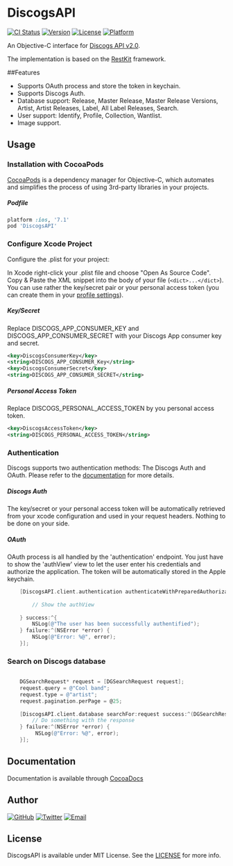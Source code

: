 # DiscogsAPI

[![CI Status](http://img.shields.io/travis/maxep/DiscogsAPI.svg?style=flat)](https://travis-ci.org/maxep/DiscogsAPI)
[![Version](https://img.shields.io/cocoapods/v/DiscogsAPI.svg?style=flat)](http://cocoadocs.org/docsets/DiscogsAPI)
[![License](https://img.shields.io/cocoapods/l/DiscogsAPI.svg?style=flat)](http://cocoadocs.org/docsets/DiscogsAPI)
[![Platform](https://img.shields.io/cocoapods/p/DiscogsAPI.svg?style=flat)](http://cocoadocs.org/docsets/DiscogsAPI)

An Objective-C interface for [Discogs API v2.0](http://www.discogs.com/developers/).

The implementation is based on the [RestKit](http://restkit.org/) framework.

##Features
- Supports OAuth process and store the token in keychain.
- Supports Discogs Auth.
- Database support: Release, Master Release, Master Release Versions, Artist, Artist Releases, Label, All Label Releases, Search.
- User support: Identify, Profile, Collection, Wantlist.
- Image support.

## Usage


### Installation with CocoaPods

[CocoaPods](http://cocoapods.org) is a dependency manager for Objective-C, which automates and simplifies the process of using 3rd-party libraries in your projects.

##### Podfile

```ruby
platform :ios, '7.1'
pod 'DiscogsAPI'
```

### Configure Xcode Project

Configure the .plist for your project:

In Xcode right-click your .plist file and choose "Open As Source Code".
Copy & Paste the XML snippet into the body of your file (`<dict>...</dict>`). You can use rather the key/secret pair or your personal access token (you can create them in your [profile settings](https://www.discogs.com/settings/developers)).

##### Key/Secret

Replace DISCOGS_APP_CONSUMER_KEY and DISCOGS_APP_CONSUMER_SECRET with your Discogs App consumer key and secret. 

```xml
<key>DiscogsConsumerKey</key>
<string>DISCOGS_APP_CONSUMER_Key</string>
<key>DiscogsConsumerSecret</key>
<string>DISCOGS_APP_CONSUMER_SECRET</string>
```

##### Personal Access Token

Replace DISCOGS_PERSONAL_ACCESS_TOKEN by you personal access token. 

```xml
<key>DiscogsAccessToken</key>
<string>DISCOGS_PERSONAL_ACCESS_TOKEN</string>
```

### Authentication

Discogs supports two authentication methods: The Discogs Auth and OAuth. Please refer to the [documentation](http://www.discogs.com/developers/#page:authentication) for more details.

##### Discogs Auth

The key/secret or your personal access token will be automatically retrieved from your xcode configuration and used in your request headers. Nothing to be done on your side.

##### OAuth

OAuth process is all handled by the 'authentication' endpoint. You just have to show the 'authView' view to let the user enter his credentials and authorize the application. The token will be automatically stored in the Apple keychain.

```objective-c
    [DiscogsAPI.client.authentication authenticateWithPreparedAuthorizationViewHandler:^(UIView *authView) {
    
    	// Show the authView
    	
    } success:^{
        NSLog(@"The user has been successfully authentified");
    } failure:^(NSError *error) {
    	NSLog(@"Error: %@", error);
    }];
```

### Search on Discogs database

```objective-c

	DGSearchRequest* request = [DGSearchRequest request];
    request.query = @"Cool band";
    request.type = @"artist";
    request.pagination.perPage = @25;
    
    [DiscogsAPI.client.database searchFor:request success:^(DGSearchResponse *response) {
        // Do something with the response
    } failure:^(NSError *error) {
         NSLog(@"Error: %@", error);
    }];
```

## Documentation

Documentation is available through [CocoaDocs](http://cocoadocs.org/docsets/DiscogsAPI)

## Author

[![GitHub](https://img.shields.io/badge/github-maxep-lightgrey.svg?style=flat)](https://github.com/maxep)
[![Twitter](https://img.shields.io/badge/twitter-%40MaximeEpain-blue.svg?style=flat)](https://twitter.com/MaximeEpain)
[![Email](https://img.shields.io/badge/email-maxime.epain%40gmail.com-red.svg?style=flat)](mailto:maxime.epain@gmail.com)

## License

DiscogsAPI is available under MIT License. See the [LICENSE](LICENSE) for more info.

